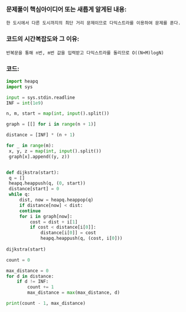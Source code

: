 ### 문제풀이 핵심아이디어 또는 새롭게 알게된 내용: 
    한 도시에서 다른 도시까지의 최단 거리 문제이므로 다익스트라를 이용하여 문제를 푼다.
    
### 코드의 시간복잡도와 그 이유:
    반복문을 통해 n번, m번 값을 입력받고 다익스트라를 돌리므로 O((N+M)logN)


### 코드:
```python
import heapq
import sys

input = sys.stdin.readline
INF = int(1e9) 

n, m, start = map(int, input().split())

graph = [[] for i in range(n + 1)]

distance = [INF] * (n + 1)

for _ in range(m):
 x, y, z = map(int, input().split())
 graph[x].append((y, z))


def dijkstra(start):
 q = []
 heapq.heappush(q, (0, start))
 distance[start] = 0
 while q: 
     dist, now = heapq.heappop(q)
     if distance[now] < dist:
     continue
     for i in graph[now]:
         cost = dist + i[1]
         if cost < distance[i[0]]:
             distance[i[0]] = cost
             heapq.heappush(q, (cost, i[0]))
             
dijkstra(start)

count = 0

max_distance = 0
for d in distance:
    if d != INF:
        count += 1
        max_distance = max(max_distance, d)

print(count - 1, max_distance)
```
